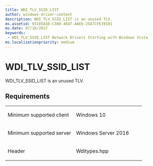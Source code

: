 ```yaml
---
title: WDI_TLV_SSID_LIST
author: windows-driver-content
description: WDI_TLV_SSID_LIST is an unused TLV.
ms.assetid: 931EEA38-C380-4647-AAE6-25A7CFE39101
ms.date: 07/18/2017
keywords:
 - WDI_TLV_SSID_LIST Network Drivers Starting with Windows Vista
ms.localizationpriority: medium
---
```


# WDI\_TLV\_SSID\_LIST


WDI\_TLV\_SSID\_LIST is an unused TLV.

Requirements
------------

<table>
<colgroup>
<col width="50%" />
<col width="50%" />
</colgroup>
<tbody>
<tr class="odd">
<td><p>Minimum supported client</p></td>
<td><p>Windows 10</p></td>
</tr>
<tr class="even">
<td><p>Minimum supported server</p></td>
<td><p>Windows Server 2016</p></td>
</tr>
<tr class="odd">
<td><p>Header</p></td>
<td>Wditypes.hpp</td>
</tr>
</tbody>
</table>

 

 




